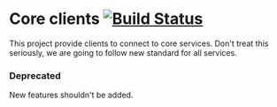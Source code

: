 Core clients [![Build Status](https://travis-ci.org/go1com/util_core_clients.svg?branch=master)](https://travis-ci.org/go1com/util_core_clients)
====

This project provide clients to connect to core services. Don't treat this seriously, we are going to follow new standard
for all services. 

### Deprecated

New features shouldn't be added.
